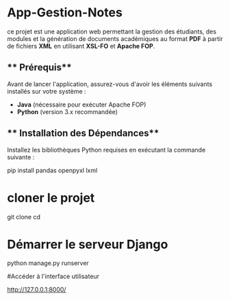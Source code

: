 # App-Gestion-Notes
ce projet est une application web permettant la gestion des étudiants, des modules et la génération de documents académiques au format **PDF** à partir de fichiers **XML** en utilisant **XSL-FO** et **Apache FOP**.

## ** Prérequis**
Avant de lancer l'application, assurez-vous d'avoir les éléments suivants installés sur votre système :

- **Java** (nécessaire pour exécuter Apache FOP)
- **Python** (version 3.x recommandée)

## ** Installation des Dépendances**
Installez les bibliothèques Python requises en exécutant la commande suivante :

pip install pandas openpyxl lxml
# cloner le projet
git clone <repository-url>
cd <nom-du-projet>

# Démarrer le serveur Django
python manage.py runserver

#Accéder à l'interface utilisateur

http://127.0.0.1:8000/


